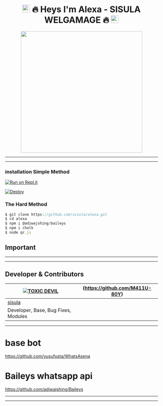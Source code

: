 <h1 align="center"><img src="https://github.com/souvikguria98/souvikguria98/blob/master/Hi.gif" width="25"> 🔥 Heys I'm Alexa - SISULA WELGAMAGE 🔥 <img src="https://github.com/souvikguria98/souvikguria98/blob/master/Hi.gif" width="25"></h2>




<p align="center"><img src="https://i.hizliresim.com/lhyw9kg.jfif" width="400"></a></p>


---
 ___
 ### installation Simple Method

[![Run on Repl.it](https://repl.it/badge/github/TOXIC-DEVIL/WhatsAsenaPublic)](https://replit.com/@SisulaRansika/ALEXA?v=1)


[![Deploy](https://www.herokucdn.com/deploy/button.svg)](https://heroku.com/deploy?template=https://github.com/sisula/alexa)

### The Hard Method
``` js
$ git clone https://github.com/sisula/alexa.git
$ cd alexa
$ npm i @adiwajshing/baileys
$ npm i chalk
$ node qr.js
```

##

## Important

-------------



--------------------

## Developer & Contributors
| [![TOXIC DEVIL](https://i.hizliresim.com/lhyw9kg.jfif?size=50)](https://github.com/sisula) | (https://github.com/M411U-80Y) |
|----| ----|
| [sisula](https://github.com/sisulaL) | 
| Developer, Base, Bug Fixes, Modules | 

----------------------------
# base bot
https://github.com/yusufusta/WhatsAsena

# Baileys whatsapp api 
https://github.com/adiwajshing/Baileys


 








<!-- programming langs i work-->
<p align="center">


 



---
 ___

